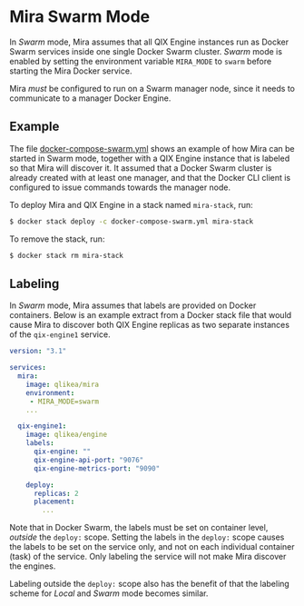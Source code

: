 # Mira Swarm Mode

In _Swarm_ mode, Mira assumes that all QIX Engine instances run as Docker Swarm services inside one single Docker Swarm cluster. _Swarm_ mode is enabled by setting the environment variable `MIRA_MODE` to `swarm` before starting the Mira Docker service.

Mira _must_ be configured to run on a Swarm manager node, since it needs to communicate to a manager Docker Engine.

## Example

The file [docker-compose-swarm.yml](https://github.com/qlik-ea/mira/blob/master/examples/swarm/docker-compose-swarm.yml) shows an example of how Mira can be started in Swarm mode, together with a QIX Engine instance that is labeled so that Mira will discover it. It assumed that a Docker Swarm cluster is already created with at least one manager, and that the Docker CLI client is configured to issue commands towards the manager node.

To deploy Mira and QIX Engine in a stack named `mira-stack`, run:

```sh
$ docker stack deploy -c docker-compose-swarm.yml mira-stack
```

To remove the stack, run:

```sh
$ docker stack rm mira-stack
```

## Labeling

In _Swarm_ mode, Mira assumes that labels are provided on Docker containers. Below is an example extract from a Docker stack file that would cause Mira to discover both QIX Engine replicas as two separate instances of the `qix-engine1` service.

```yaml
version: "3.1"

services:
  mira:
    image: qlikea/mira
    environment:
     - MIRA_MODE=swarm
    ...

  qix-engine1:
    image: qlikea/engine
    labels:
      qix-engine: ""
      qix-engine-api-port: "9076"
      qix-engine-metrics-port: "9090"

    deploy:
      replicas: 2
      placement:
        ...

```

Note that in Docker Swarm, the labels must be set on container level, _outside_ the `deploy:` scope. Setting the labels in the `deploy:` scope causes the labels to be set on the service only, and not on each individual container (task) of the service. Only labeling the service will not make Mira discover the engines.

Labeling outside the `deploy:` scope also has the benefit of that the labeling scheme for _Local_ and _Swarm_ mode becomes similar.
